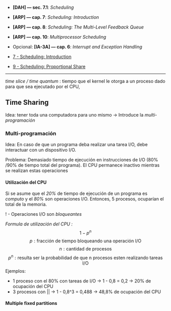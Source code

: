 - **[DAH] — sec. 7.1**: _Scheduling_
- **[ARP] — cap. 7**: _Scheduling: Introduction_
- **[ARP] — cap. 8**: _Scheduling: The Multi-Level Feedback Queue_
- **[ARP] — cap. 10**: _Multiprocessor Scheduling_
    
- Opcional: **[IA-3A] — cap. 6**: _Interrupt and Exception Handling_
- [7 - Scheduling: Introduction](https://pages.cs.wisc.edu/~remzi/OSTEP/cpu-sched.pdf)
- [9 - Scheduling: Proportional Share](https://pages.cs.wisc.edu/~remzi/OSTEP/cpu-sched-lottery.pdf)

-------------------------------------

_time slice / time quantum_ : tiempo que el kernel le otorga a un proceso dado para que sea ejecutado por el CPU,

## Time Sharing

Idea: tener toda una computadora para uno mismo -> Introduce la *multi-programación*

### Multi-programación 

Idea: En caso de que un programa deba realizar una tarea I/O, debe interactuar con un dispositivo I/O. 

Problema: Demasiado tiempo de ejecución en instrucciones de I/O (80% /90% de tiempo total del programa). El CPU permanece inactivo mientras se realizan estas operaciones 

#### Utilización del CPU

Si se asume que el *20%* de tiempo de ejecución de un programa es _computo_ y el *80%* son operaciones I/O. Entonces, 5 procesos, ocuparían el total de la memoria.

! - Operaciones I/O son *bloqueantes* 

*Formula de utilización del CPU :*
$$
1 - p^n
$$
$$ p : \text{fracción de tiempo bloqueando una operación I/O}$$
$$n : \text{cantidad de procesos}$$
$$p^{n} : \text{resulta ser la probabilidad de que n procesos esten realizando tareas I/O}$$
Ejemplos: 
- 1 proceso con el 80% con tareas de I/O -> 1 - 0,8 = 0,2 -> 20% de ocupación del CPU
- 3 procesos con || -> 1 - 0,8^3 = 0,488 -> 48,8% de ocupación del CPU

#### Multiple fixed partitions
 